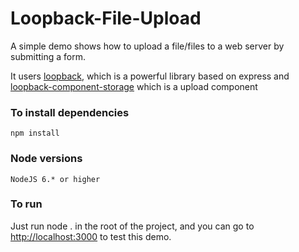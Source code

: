 
# Loopback-File-Upload

A simple demo shows how to upload a file/files to a web server by submitting a form.

It users [loopback](http://loopback.io/), which is a powerful library based on express
and [loopback-component-storage](http://loopback.io/doc/en/lb3/Storage-component.html) which is a upload component


### To install dependencies
    npm install

### Node versions
    NodeJS 6.* or higher

### To run
Just run node . in the root of the project, and you can go to
[http://localhost:3000](http://localhost:3000) to test this demo.

